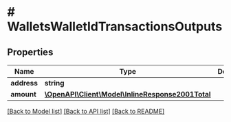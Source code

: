 # # WalletsWalletIdTransactionsOutputs

## Properties

Name | Type | Description | Notes
------------ | ------------- | ------------- | -------------
**address** | **string** |  | 
**amount** | [**\OpenAPI\Client\Model\InlineResponse2001Total**](InlineResponse2001Total.md) |  | 

[[Back to Model list]](../../README.md#documentation-for-models) [[Back to API list]](../../README.md#documentation-for-api-endpoints) [[Back to README]](../../README.md)


